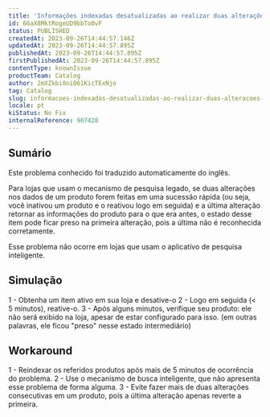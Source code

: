 ```yaml
---
title: 'Informações indexadas desatualizadas ao realizar duas alterações de produto em uma linha.'
id: 66aX8MktRogeUD9bbTo0vF
status: PUBLISHED
createdAt: 2023-09-26T14:44:57.146Z
updatedAt: 2023-09-26T14:44:57.895Z
publishedAt: 2023-09-26T14:44:57.895Z
firstPublishedAt: 2023-09-26T14:44:57.895Z
contentType: knownIssue
productTeam: Catalog
author: 2mXZkbi0oi061KicTExNjo
tag: Catalog
slug: informacoes-indexadas-desatualizadas-ao-realizar-duas-alteracoes-de-produto-em-uma-linha
locale: pt
kiStatus: No Fix
internalReference: 907428
---
```


## Sumário

<div class="alert alert-info">
  <p>Este problema conhecido foi traduzido automaticamente do inglês.</p>
</div>


Para lojas que usam o mecanismo de pesquisa legado, se duas alterações nos dados de um produto forem feitas em uma sucessão rápida (ou seja, você inativou um produto e o reativou logo em seguida) e a última alteração retornar as informações do produto para o que era antes, o estado desse item pode ficar preso na primeira alteração, pois a última não é reconhecida corretamente.

Esse problema não ocorre em lojas que usam o aplicativo de pesquisa inteligente.

## Simulação


1 - Obtenha um item ativo em sua loja e desative-o
2 - Logo em seguida (< 5 minutos), reative-o.
3 - Após alguns minutos, verifique seu produto: ele não será exibido na loja, apesar de estar configurado para isso. (em outras palavras, ele ficou "preso" nesse estado intermediário)

## Workaround


1 - Reindexar os referidos produtos após mais de 5 minutos de ocorrência do problema.
2 - Use o mecanismo de busca inteligente, que não apresenta esse problema de forma alguma.
3 - Evite fazer mais de duas alterações consecutivas em um produto, pois a última alteração apenas reverte a primeira.





